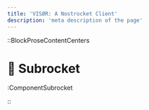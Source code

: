 ```yaml
---
title: 'VISØR: A Nostrocket Client'
description: 'meta description of the page'
---
```

::BlockProseContentCenters
 

# 🪪 Subrocket 

:ComponentSubrocket



::
